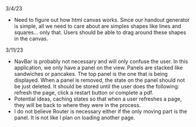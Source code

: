 3/4/23

- Need to figure out how html canvas works. Since our handout generator is simple, all we need to care about are simples shapes like lines and squares... only that. Users should be able to drag around these shapes in the canvas.

3/11/23

- NavBar is probably not necessary and will only confuse the user. In this application, we only have a panel on the view. Panels are stacked like sandwiches or pancakes. The top panel is the one that is being displayed. When a panel is removed, the state on the panel should not be just deleted. It should be stored until the user does the following: refresh the page, click a restart button or complete a pdf.
- Potential ideas, caching states so that when a user refreshes a page, they will be back to where they were in the process.
- I do not believe Router is necessary either if the only moving part is the panel. It is not like I plan on loading another page.
